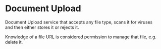 # Document Upload

Document Upload service that accepts any file type, scans it for viruses
and then either stores it or rejects it.

Knowledge of a file URL is considered permission to manage that file, e.g.
delete it.
